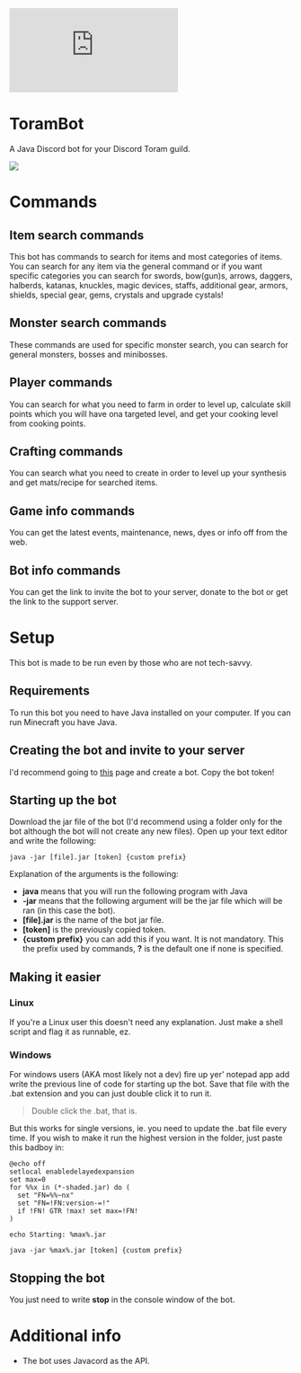 ![](https://toramonline.com/index.php?media/toram-online-logo.50/full&d=1463410056)

# ToramBot
A Java Discord bot for your Discord Toram guild.

![](https://raw.githubusercontent.com/ZastrixArundell/ToramBot/master/images/profile.png)

# Commands

## Item search commands
This bot has commands to search for items and most categories of items. You can
search for any item via the general command or if you want specific categories you can
search for swords, bow(gun)s, arrows, daggers, halberds, katanas, knuckles, magic devices,
staffs, additional gear, armors, shields, special gear, gems, crystals and upgrade cystals!

## Monster search commands
These commands are used for specific monster search, you can search for general monsters,
bosses and minibosses.

## Player commands
You can search for what you need to farm in order to level up, calculate skill points which
you will have ona targeted level, and get your cooking level from cooking points.

## Crafting commands
You can search what you need to create in order to level up your synthesis and get mats/recipe
for searched items.

## Game info commands
You can get the latest events, maintenance, news, dyes or info off from the web.

## Bot info commands
You can get the link to invite the bot to your server, donate to the bot or get the link
to the support server.

# Setup
This bot is made to be run even by those who are not tech-savvy.

## Requirements
To run this bot you need to have Java installed on your computer. 
If you can run Minecraft you have Java.

## Creating the bot and invite to your server
I'd recommend going to [this](https://github.com/reactiflux/discord-irc/wiki/Creating-a-discord-bot-&-getting-a-token)
 page and create a bot. Copy the bot token!
 
## Starting up the bot
Download the jar file of the bot (I'd recommend using a folder only
for the bot although the bot will not create any new files). Open up
your text editor and write the following:
 
    java -jar [file].jar [token] {custom prefix}
 
 Explanation of the arguments is the following:
    
- **java** means that you will run the following program with Java
- **-jar** means that the following argument will be the jar file which
will be ran (in this case the bot).  
- **[file].jar** is the name of the bot jar file.
- **[token]** is the previously copied token.
- **{custom prefix}** you can add this if you want. It is not mandatory.
 This the prefix used by commands, **?** is the default one if none is 
 specified. 
## Making it easier
### Linux
If you're a Linux user this doesn't need any explanation. Just make a 
shell script and flag it as runnable, ez.

### Windows
For windows users (AKA most likely not a dev) fire up yer' notepad app 
add write the previous line of code for starting up the bot. Save that file
with the .bat extension and you can just double click it to run it. 
>Double click the .bat, that is.

But this works for single versions, ie. you need to update the .bat
file every time. If you wish to make it run the highest version in the 
folder, just paste this badboy in:

    @echo off
    setlocal enabledelayedexpansion
    set max=0
    for %%x in (*-shaded.jar) do (
      set "FN=%%~nx"
      set "FN=!FN:version-=!"
      if !FN! GTR !max! set max=!FN!
    )
    
    echo Starting: %max%.jar
    
    java -jar %max%.jar [token] {custom prefix}

## Stopping the bot
You just need to write **stop** in the console window of the bot.

# Additional info
- The bot uses Javacord as the API. 
